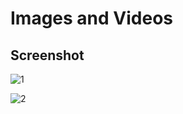 # Images and Videos

## Screenshot

![1](https://user-images.githubusercontent.com/66585290/143076656-b416a8a7-4cd0-44f3-8d57-ffd97490011c.PNG)




![2](https://user-images.githubusercontent.com/66585290/143076721-5021efe1-5b33-405e-8f12-590a83db72b8.PNG)
